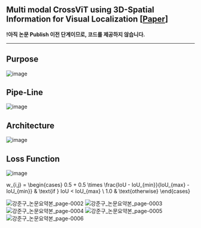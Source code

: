 ## Multi modal CrossViT using 3D-Spatial Information for Visual Localization [[Paper](https://drive.google.com/file/d/137iiBTtcethQDKu4zLgoHLvPYTEIGufb/view?usp=sharing)]    

**!아직 논문 Publish 이전 단계이므로, 코드를 제공하지 않습니다.** 

---
## Purpose
![image](https://github.com/user-attachments/assets/27cb6dda-0b9b-4b9e-a2d3-193918806657)

## Pipe-Line
![image](https://github.com/user-attachments/assets/dfbdde7a-63c7-44af-a12e-01ed88ac0269)

## Architecture
![image](https://github.com/user-attachments/assets/f160ace0-70f0-4b27-b52a-6ece1ea4c80a)

## Loss Function
![image](https://github.com/user-attachments/assets/4bed04f1-9009-44e2-aaa5-491fb02d957d)

w_{i,j} = \begin{cases}
  0.5 + 0.5 \times \frac{IoU - IoU_{min}}{IoU_{max} - IoU_{min}} & \text{if } IoU < IoU_{max} \\
  1.0 & \text{otherwise}
\end{cases}

![강준구_논문요약본_page-0002](https://github.com/user-attachments/assets/3759e5ee-9a02-40f1-a573-7719366881d0)
![강준구_논문요약본_page-0003](https://github.com/user-attachments/assets/ef0fe2e4-fb4c-41c0-8eae-1573911ded77)
![강준구_논문요약본_page-0004](https://github.com/user-attachments/assets/0ec8402e-ddf6-4d2f-a6da-d95f13a20d54)
![강준구_논문요약본_page-0005](https://github.com/user-attachments/assets/85eccff8-b40c-4df9-841f-1bd9ec7a9b69)
![강준구_논문요약본_page-0006](https://github.com/user-attachments/assets/5eb40f4f-bf4a-4a3b-826d-fc429020fa14)
